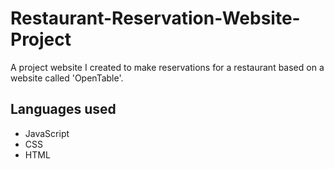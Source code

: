 # Restaurant-Reservation-Website-Project
A project website I created to make reservations for a restaurant based on a website called 'OpenTable'.

## Languages used
* JavaScript
* CSS
* HTML
